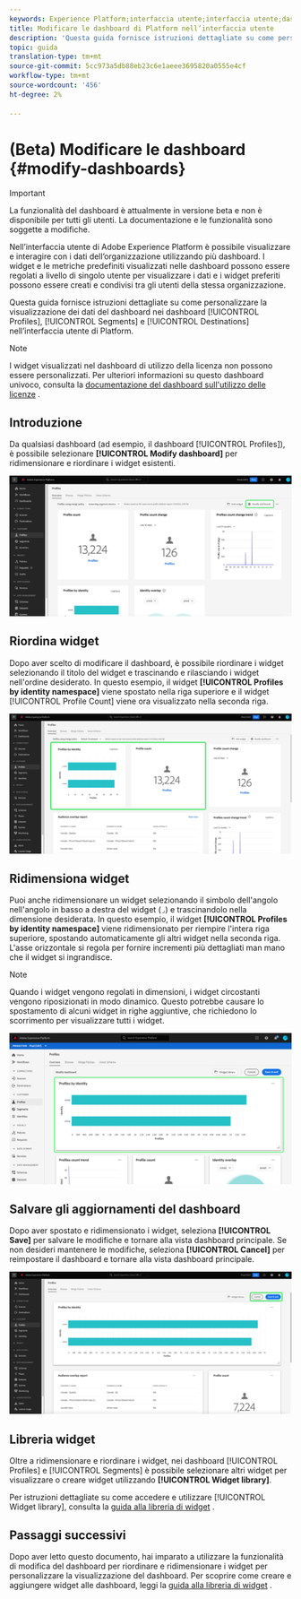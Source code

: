 ```yaml
---
keywords: Experience Platform;interfaccia utente;interfaccia utente;dashboard;dashboard;profili;segmenti;destinazioni;utilizzo licenza
title: Modificare le dashboard di Platform nell’interfaccia utente
description: 'Questa guida fornisce istruzioni dettagliate su come personalizzare la visualizzazione dei dati Adobe Experience Platform dell’organizzazione all’interno delle dashboard. '
topic: guida
translation-type: tm+mt
source-git-commit: 5cc973a5db88eb23c6e1aeee3695820a0555e4cf
workflow-type: tm+mt
source-wordcount: '456'
ht-degree: 2%

---
```



# (Beta) Modificare le dashboard {#modify-dashboards}

>[!IMPORTANT]
>
>La funzionalità del dashboard è attualmente in versione beta e non è disponibile per tutti gli utenti. La documentazione e le funzionalità sono soggette a modifiche.

Nell’interfaccia utente di Adobe Experience Platform è possibile visualizzare e interagire con i dati dell’organizzazione utilizzando più dashboard. I widget e le metriche predefiniti visualizzati nelle dashboard possono essere regolati a livello di singolo utente per visualizzare i dati e i widget preferiti possono essere creati e condivisi tra gli utenti della stessa organizzazione.

Questa guida fornisce istruzioni dettagliate su come personalizzare la visualizzazione dei dati del dashboard nei dashboard [!UICONTROL Profiles], [!UICONTROL Segments] e [!UICONTROL Destinations] nell’interfaccia utente di Platform.

>[!NOTE]
>
>I widget visualizzati nel dashboard di utilizzo della licenza non possono essere personalizzati. Per ulteriori informazioni su questo dashboard univoco, consulta la [documentazione del dashboard sull&#39;utilizzo delle licenze](guides/license-usage.md) .

## Introduzione

Da qualsiasi dashboard (ad esempio, il dashboard [!UICONTROL Profiles]), è possibile selezionare **[!UICONTROL Modify dashboard]** per ridimensionare e riordinare i widget esistenti.

![](images/customization/modify-dashboard.png)

## Riordina widget

Dopo aver scelto di modificare il dashboard, è possibile riordinare i widget selezionando il titolo del widget e trascinando e rilasciando i widget nell&#39;ordine desiderato. In questo esempio, il widget **[!UICONTROL Profiles by identity namespace]** viene spostato nella riga superiore e il widget [!UICONTROL Profile Count] viene ora visualizzato nella seconda riga.

![](images/customization/move-widget.png)

## Ridimensiona widget

Puoi anche ridimensionare un widget selezionando il simbolo dell&#39;angolo nell&#39;angolo in basso a destra del widget (`⌟`) e trascinandolo nella dimensione desiderata. In questo esempio, il widget **[!UICONTROL Profiles by identity namespace]** viene ridimensionato per riempire l&#39;intera riga superiore, spostando automaticamente gli altri widget nella seconda riga. L&#39;asse orizzontale si regola per fornire incrementi più dettagliati man mano che il widget si ingrandisce.

>[!NOTE]
>
>Quando i widget vengono regolati in dimensioni, i widget circostanti vengono riposizionati in modo dinamico. Questo potrebbe causare lo spostamento di alcuni widget in righe aggiuntive, che richiedono lo scorrimento per visualizzare tutti i widget.

![](images/customization/resize-widget.png)

## Salvare gli aggiornamenti del dashboard

Dopo aver spostato e ridimensionato i widget, seleziona **[!UICONTROL Save]** per salvare le modifiche e tornare alla vista dashboard principale. Se non desideri mantenere le modifiche, seleziona **[!UICONTROL Cancel]** per reimpostare il dashboard e tornare alla vista dashboard principale.

![](images/customization/save-changes.png)

## Libreria widget

Oltre a ridimensionare e riordinare i widget, nei dashboard [!UICONTROL Profiles] e [!UICONTROL Segments] è possibile selezionare altri widget per visualizzare o creare widget utilizzando **[!UICONTROL Widget library]**.

Per istruzioni dettagliate su come accedere e utilizzare [!UICONTROL Widget library], consulta la [guida alla libreria di widget](widget-library.md) .

## Passaggi successivi

Dopo aver letto questo documento, hai imparato a utilizzare la funzionalità di modifica del dashboard per riordinare e ridimensionare i widget per personalizzare la visualizzazione del dashboard. Per scoprire come creare e aggiungere widget alle dashboard, leggi la [guida alla libreria di widget](widget-library.md) .